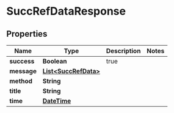 
# SuccRefDataResponse

## Properties
Name | Type | Description | Notes
------------ | ------------- | ------------- | -------------
**success** | **Boolean** | true | 
**message** | [**List&lt;SuccRefData&gt;**](SuccRefData.md) |  | 
**method** | **String** |  | 
**title** | **String** |  | 
**time** | [**DateTime**](DateTime.md) |  | 



